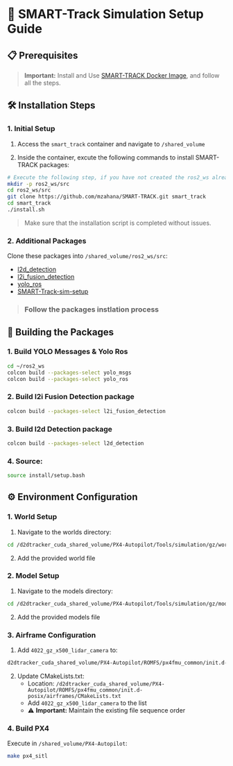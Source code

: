 # 🚀 SMART-Track Simulation Setup Guide

## 📋 Prerequisites

> **Important:** Install and Use [SMART-TRACK Docker Image](https://github.com/mzahana/SMART-TRACK/tree/main/docker), and follow all the steps.

## 🛠️ Installation Steps

### 1. Initial Setup
1. Access the `smart_track` container and navigate to `/shared_volume`

2. Inside the container, excute the following commands to install SMART-TRACK packages:
```bash
# Execute the following step, if you have not created the ros2_ws already
mkdir -p ros2_ws/src
cd ros2_ws/src
git clone https://github.com/mzahana/SMART-TRACK.git smart_track
cd smart_track
./install.sh
```

> Make sure that the installation script is completed without issues. 

### 2. Additional Packages
Clone these packages into `/shared_volume/ros2_ws/src`:
* [l2d_detection](https://github.com/AbdullahGM1/l2d_detection)
* [l2i_fusion_detection](https://github.com/AbdullahGM1/l2i_fusion_detection/tree/main)
* [yolo_ros](https://github.com/AbdullahGM1/yolo_ros)
* [SMART-Track-sim-setup](https://github.com/AbdullahGM1/SMART-Track-sim-setup.git)

> ### Follow the packages instlation process


## 🔧 Building the Packages

### 1. Build YOLO Messages & Yolo Ros
```bash
cd ~/ros2_ws
colcon build --packages-select yolo_msgs
colcon build --packages-select yolo_ros  
```

### 2. Build l2i Fusion Detection package
```bash
colcon build --packages-select l2i_fusion_detection
```
### 3. Build l2d Detection package
```bash
colcon build --packages-select l2d_detection
```
### 4. Source:
```bash
source install/setup.bash
```

## ⚙️ Environment Configuration

### 1. World Setup
1. Navigate to the worlds directory:
```bash
cd /d2dtracker_cuda_shared_volume/PX4-Autopilot/Tools/simulation/gz/worlds
```
2. Add the provided world file

### 2. Model Setup
1. Navigate to the models directory:
```bash
cd /d2dtracker_cuda_shared_volume/PX4-Autopilot/Tools/simulation/gz/models
```
2. Add the provided models file

### 3. Airframe Configuration
1. Add `4022_gz_x500_lidar_camera` to:
```bash
d2dtracker_cuda_shared_volume/PX4-Autopilot/ROMFS/px4fmu_common/init.d-posix/airframes
```

2. Update CMakeLists.txt:
   * Location: `/d2dtracker_cuda_shared_volume/PX4-Autopilot/ROMFS/px4fmu_common/init.d-posix/airframes/CMakeLists.txt`
   * Add `4022_gz_x500_lidar_camera` to the list
   * ⚠️ **Important:** Maintain the existing file sequence order

### 4. Build PX4
Execute in `/shared_volume/PX4-Autopilot`:
```bash
make px4_sitl
```
